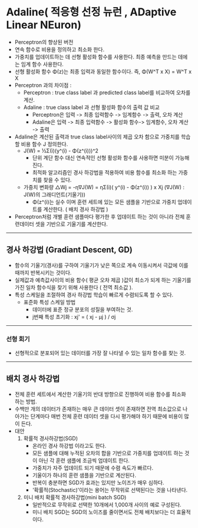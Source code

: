 # Adaline( 적응형 선정 뉴런 , ADaptive Linear NEuron)
- Perceptron의 향상된 버전
- 연속 함수로 비용을 정의하고 최소화 한다.
- 가중치를 업데이트하는 데 선형 활성화 함수를 사용한다. 최종 예측을 만드는 데에는 임계 함수 사용한다.
- 선형 활성화 함수 Φ(z)는 최종 입력과 동일한 함수이다. 즉, Φ(W^T x X) = W^T x X
- Perceptron 과의 차이점 :
    * Perceptron : true class label 과 predicted class label를 비교하여 오차를 계산.
    * Adaline : true class label 과 선형 활성화 함수의 출력 값 비교
        + Perceptron은 입력 -> 최종 입력함수 -> 임계함수 -> 출력, 오차 계산
        + Adaline은 입력 -> 최종 입력함수 -> 활성화 함수-> 임계함수, 오차 계산 -> 출력
- Adaline은 계산된 출력과 true class label사이의 제곱 오차 함으로 가중치를 학습할 비용 함수 J 정의한다.
    * J(W) = ½Σ(i)(y^(i) - Φ(z^(i)))^2
        + 단위 계단 함수 대신 연속적인 선형 활성화 함수를 사용하면 미분이 가능해진다.
        + 최적화 알고리즘인 경사 하강법을 적용하여 비용 함수를 최소화 하는 가중치를 찾을 수 있다.
    * 가중치 변화량 △Wj = -η∇J(W) = ηΣ(i)( y^(i) - Φ(z^(i)) ) x Xj  (∇J(W) : J(W)의 그래디언트(기울기))
        + Φ(z^(i)는 실수 이며 훈련 세트에 있는 모든 샘플을 기반으로 가중치 업데이트를 계산한다. ( 배치 경사 하강법 )
- Perceptron처럼 개별 훈련 샘플마다 평가한 후 업데이트 하는 것이 아니라 전체 훈련데이터 셋을 기반으로 기울기를 계산한다.
***
## 경사 하강법 (Gradiant Descent, GD)
- 함수의 기울기(경사)를 구하여 기울기가 낮은 쪽으로 계속 이동시켜서 극값에 이를 때까지 반복시키는 것이다.
- 실제값과 예측값사이의 비용 함수( 평균 오차 제곱 )값이 최소가 되게 하는 기울기를 가진 일차 함수식을 찾기 위해 사용한다 ( 전역 최소값 ).
- 특성 스케일을 조절하여 경사 하강법 학습이 빠르게 수렴되도록 할 수 있다.
    + 표준화 특성 스케일 방법
        * 데이터에 표준 정규 분포의 성질을 부여하는 것.
        * j번째 특성 초기화 : xj' = ( xj - μj ) / σj 
***   
### 선형 회기  
- 선형적으로 분포되어 있는 데이터를 가장 잘 나타낼 수 있는 일차 함수를 찾는 것.
***
## 배치 경사 하강법
- 전체 훈련 세트에서 계산한 기울기의 반대 방향으로 진행하여 비용 함수를 최소화 하는 방법.
- 수백만 개의 데이터가 존재하는 매우 큰 데이터 셋이 존재하면 전역 최소값으로 나아가는 단계마다 매번 전체 훈련 데이터 셋을 다시 평가해야 하기 때문에 비용이 많이 든다.
- 대안
    1. 확률적 경사하강법(SGD)
        + 온라인 경사 하강법 이라고도 한다.
        + 모든 샘플에 대해 누적된 오차의 합을 기반으로 가중치를 업데이트 하는 것이 아닌 각 훈련 샘플에 조금씩 업데이트 한다.
        + 가중치가 자주 업데이트 되기 때문에 수렴 속도가 빠르다.
        + 기울이가 하나의 훈련 샘플을 기반으로 계산된다.
        + 반복이 충분하면 SGD가 효과는 있지만 노이즈가 매우 심하다.
        + '확률적(Stochastic)'이라는 용어는 무작위로 선택된다는 것을 나타낸다.
    2. 미니 배치 확률적 경사하강법(mini batch SGD)
        + 일반적으로 무작위로 선택한 10개에서 1,000개 사이의 예로 구성된다.
        + 미니 배치 SGD는 SGD의 노이즈를 줄이면서도 전체 배치보다는 더 효율적이다.
